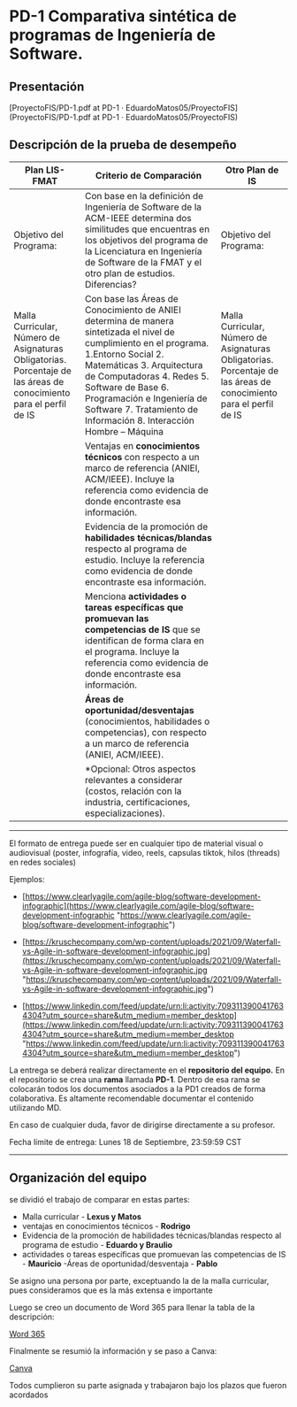 # PD-1 Comparativa sintética de programas de Ingeniería de Software.

## Presentación

[ProyectoFIS/PD-1.pdf at PD-1 · EduardoMatos05/ProyectoFIS](ProyectoFIS/PD-1.pdf at PD-1 · EduardoMatos05/ProyectoFIS)

## Descripción de la prueba de desempeño

| Plan LIS-FMAT| Criterio de Comparación |Otro Plan de IS
|--|--|--|
|Objetivo del Programa:|Con base en la definición de Ingeniería de Software de la ACM-IEEE determina dos similitudes que encuentras en los objetivos del programa de la Licenciatura en Ingeniería de Software de la FMAT y el otro plan de estudios. Diferencias?  |  Objetivo del Programa:|
| Malla Curricular, Número de Asignaturas Obligatorias. Porcentaje de las áreas de conocimiento para el perfil de IS | Con base las Áreas de Conocimiento de ANIEI determina de manera sintetizada el nivel de cumplimiento en el programa. 1.Entorno Social 2. Matemáticas 3. Arquitectura de Computadoras 4. Redes 5. Software de Base 6. Programación e Ingeniería de Software 7. Tratamiento de Información 8. Interacción Hombre – Máquina |Malla Curricular, Número de Asignaturas Obligatorias. Porcentaje de las áreas de conocimiento para el perfil de IS |
|  | Ventajas en **conocimientos técnicos** con respecto a un marco de referencia (ANIEI, ACM/IEEE). Incluye la referencia como evidencia de donde encontraste esa información. |  |
|  | Evidencia de la promoción de **habilidades técnicas/blandas** respecto al programa de estudio. Incluye la referencia como evidencia de donde encontraste esa información. |  |
|  | Menciona **actividades o tareas específicas que promuevan las competencias de IS** que se identifican de forma clara en el programa. Incluye la referencia como evidencia de donde encontraste esa información. |  |
|  | **Áreas de oportunidad/desventajas** (conocimientos, habilidades o competencias), con respecto a un marco de referencia (ANIEI, ACM/IEEE). |  |
|  | *Opcional: Otros aspectos relevantes a considerar (costos, relación con la industria, certificaciones, especializaciones). |  |
---
El formato de entrega puede ser en  cualquier  tipo de material visual o audiovisual (poster, infografía, video, reels, capsulas  tiktok, hilos (threads) en redes sociales)

Ejemplos:

-   [https://www.clearlyagile.com/agile-blog/software-development-infographic](https://www.clearlyagile.com/agile-blog/software-development-infographic "https://www.clearlyagile.com/agile-blog/software-development-infographic")

-   [https://kruschecompany.com/wp-content/uploads/2021/09/Waterfall-vs-Agile-in-software-development-infographic.jpg](https://kruschecompany.com/wp-content/uploads/2021/09/Waterfall-vs-Agile-in-software-development-infographic.jpg "https://kruschecompany.com/wp-content/uploads/2021/09/Waterfall-vs-Agile-in-software-development-infographic.jpg")
-   [https://www.linkedin.com/feed/update/urn:li:activity:7093113900417634304?utm_source=share&utm_medium=member_desktop](https://www.linkedin.com/feed/update/urn:li:activity:7093113900417634304?utm_source=share&utm_medium=member_desktop "https://www.linkedin.com/feed/update/urn:li:activity:7093113900417634304?utm_source=share&utm_medium=member_desktop")

La entrega se deberá realizar directamente en el **repositorio del equipo.** En el repositorio se crea una **rama** llamada **PD-1**. Dentro de esa rama se colocarán todos los documentos asociados a la PD1 creados de forma colaborativa. Es altamente recomendable documentar el contenido utilizando MD.

En caso de cualquier duda, favor de dirigirse directamente a su profesor.

Fecha límite de entrega: Lunes 18 de Septiembre, 23:59:59 CST

---

## Organización del equipo

se dividió el trabajo de comparar en estas partes:

- Malla curricular - **Lexus y Matos**
- ventajas en conocimientos técnicos - **Rodrigo**
- Evidencia de la promoción de habilidades técnicas/blandas respecto al programa de estudio - **Eduardo y Braulio**
- actividades o tareas específicas que promuevan las competencias de IS - **Mauricio**
-Áreas de oportunidad/desventaja - **Pablo**

Se asigno una persona por parte, exceptuando la de la malla curricular, pues consideramos que es la más extensa e importante

Luego se creo un documento de Word 365 para llenar la tabla de la descripción:

[Word 365](https://alumnosuady-my.sharepoint.com/:w:/r/personal/a20201678_alumnos_uady_mx/_layouts/15/Doc.aspx?sourcedoc=%7BB82459C0-78EF-4AC1-9DFD-574774525540%7D&file=Comparaci%C3%B3n%20Malla%20MEFI-ANIEI.docx&action=default&mobileredirect=true&DefaultItemOpen=1&login_hint=a20201625@alumnos.uady.mx&ct=1695001273778&wdOrigin=OFFICECOM-WEB.START.REC&cid=1237dff1-6fea-4741-a061-22302283c219&wdPreviousSessionSrc=HarmonyWeb&wdPreviousSession=c5731fdf-67c0-4eae-95a5-eec5f049999c)

Finalmente se resumió la información y se paso a Canva:

[Canva](https://www.canva.com/design/DAFuXZuw6mA/SA2AjScOJT95cPciPZh4kg/edit)

Todos cumplieron su parte asignada y trabajaron bajo los plazos que fueron acordados
